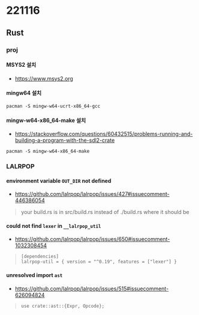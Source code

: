 # 221116
## Rust
### proj
#### MSYS2 설치
- https://www.msys2.org

#### mingw64 설치
```
pacman -S mingw-w64-ucrt-x86_64-gcc
```

#### mingw-w64-x86_64-make 설치
- https://stackoverflow.com/questions/60432515/problems-running-and-building-a-program-with-the-sdl2-crate
```
pacman -S mingw-w64-x86_64-make
```

### LALRPOP
#### environment variable `OUT_DIR` not defined
- https://github.com/lalrpop/lalrpop/issues/427#issuecomment-446386054
> your build.rs is in src/build.rs instead of ./build.rs where it should be

#### could not find `lexer` in `__lalrpop_util`
- https://github.com/lalrpop/lalrpop/issues/650#issuecomment-1032308454
> ```
> [dependencies]
> lalrpop-util = { version = "^0.19", features = ["lexer"] }
> ```

#### unresolved import `ast`
- https://github.com/lalrpop/lalrpop/issues/515#issuecomment-626094824
> `use crate::ast::{Expr, Opcode};`
